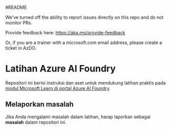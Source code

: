 #README

We've turned off the ability to report issues directly on this repo and do not monitor PRs.

Provide feedback here: https://aka.ms/provide-feedback

Or, if you are a trainer with a microsoft.com email address, please create a ticket in AzDO.

# Latihan Azure AI Foundry

Repositori ini berisi instruksi dan aset untuk mendukung latihan praktis pada [modul Microsoft Learn di portal Azure AI Foundry](https://learn.microsoft.com/en-us/training/paths/create-custom-copilots-ai-studio/).

## Melaporkan masalah

Jika Anda mengalami masalah dalam latihan, harap laporkan sebagai **masalah** dalam repositori ini.
